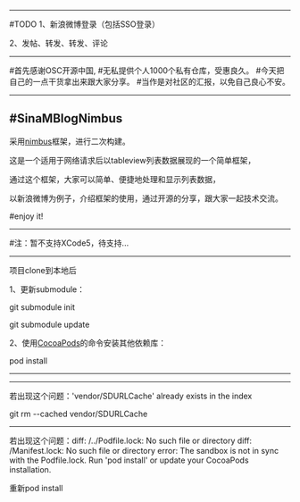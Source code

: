 --------------
#TODO
1、新浪微博登录（包括SSO登录）

2、发帖、转发、转发、评论

--------------

#首先感谢OSC开源中国,
#无私提供个人1000个私有仓库，受惠良久。
#今天把自己的一点干货拿出来跟大家分享。
#当作是对社区的汇报，以免自己良心不安。

--------------

#SinaMBlogNimbus
--------------

采用[nimbus](https://github.com/jverkoey/nimbus)框架，进行二次构建。

这是一个适用于网络请求后以tableview列表数据展现的一个简单框架，

通过这个框架，大家可以简单、便捷地处理和显示列表数据，

以新浪微博为例子，介绍框架的使用，通过开源的分享，跟大家一起技术交流。

#enjoy it!

--------------

#注：暂不支持XCode5，待支持...

--------------
项目clone到本地后

1、更新submodule：

   git submodule init 
   
   git submodule update
   

2、使用[CocoaPods](http://cocoapods.org)的命令安装其他依赖库：
   
   pod install

--------------
--------------
若出现这个问题：'vendor/SDURLCache' already exists in the index

git rm --cached vendor/SDURLCache

--------------
若出现这个问题：diff: /../Podfile.lock: No such file or directory 
diff: /Manifest.lock: No such file or directory 
error: The sandbox is not in sync with the Podfile.lock. Run 'pod install' or update your CocoaPods installation.

重新pod install